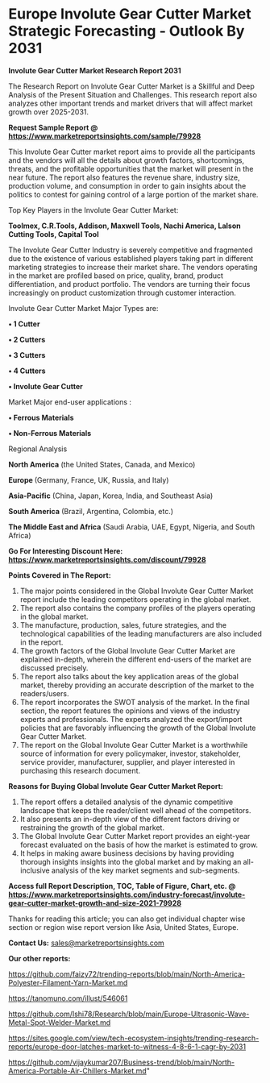 # Europe Involute Gear Cutter Market Strategic Forecasting - Outlook By 2031

<strong>Involute Gear Cutter Market Research Report 2031</strong>

The Research Report on Involute Gear Cutter Market is a Skillful and Deep Analysis of the Present Situation and Challenges. This research report also analyzes other important trends and market drivers that will affect market growth over 2025-2031.

<strong>Request Sample Report @ <a href=https://www.marketreportsinsights.com/sample/79928>https://www.marketreportsinsights.com/sample/79928</a></strong>

This Involute Gear Cutter market report aims to provide all the participants and the vendors will all the details about growth factors, shortcomings, threats, and the profitable opportunities that the market will present in the near future. The report also features the revenue share, industry size, production volume, and consumption in order to gain insights about the politics to contest for gaining control of a large portion of the market share.

Top Key Players in the Involute Gear Cutter Market:

<strong>Toolmex, C.R.Tools, Addison, Maxwell Tools, Nachi America, Lalson Cutting Tools, Capital Tool</strong>

The Involute Gear Cutter Industry is severely competitive and fragmented due to the existence of various established players taking part in different marketing strategies to increase their market share. The vendors operating in the market are profiled based on price, quality, brand, product differentiation, and product portfolio. The vendors are turning their focus increasingly on product customization through customer interaction.

Involute Gear Cutter Market Major Types are:

<strong>• 1 Cutter

• 2 Cutters

• 3 Cutters

• 4 Cutters

• Involute Gear Cutter</strong>

Market Major end-user applications :

<strong>• Ferrous Materials

• Non-Ferrous Materials</strong>

Regional Analysis

</u><strong><b>North America</b></strong> (the United States, Canada, and Mexico)

<strong><b>Europe </b></strong>(Germany, France, UK, Russia, and Italy)

<strong><b>Asia-Pacific</b></strong> (China, Japan, Korea, India, and Southeast Asia)

<strong><b>South America</b></strong> (Brazil, Argentina, Colombia, etc.)

<strong><b>The Middle East and Africa</b></strong> (Saudi Arabia, UAE, Egypt, Nigeria, and South Africa)

<strong>Go For Interesting Discount Here: <a href=https://www.marketreportsinsights.com/discount/79928>https://www.marketreportsinsights.com/discount/79928</a></strong>

<strong>Points Covered in The Report:</strong>
<ol>
  <li>The major points considered in the Global Involute Gear Cutter Market report include the leading competitors operating in the global market.</li>
  <li>The report also contains the company profiles of the players operating in the global market.</li>
  <li>The manufacture, production, sales, future strategies, and the technological capabilities of the leading manufacturers are also included in the report.</li>
  <li>The growth factors of the Global Involute Gear Cutter Market are explained in-depth, wherein the different end-users of the market are discussed precisely.</li>
  <li>The report also talks about the key application areas of the global market, thereby providing an accurate description of the market to the readers/users.</li>
  <li>The report incorporates the SWOT analysis of the market. In the final section, the report features the opinions and views of the industry experts and professionals. The experts analyzed the export/import policies that are favorably influencing the growth of the Global Involute Gear Cutter Market.</li>
  <li>The report on the Global Involute Gear Cutter Market is a worthwhile source of information for every policymaker, investor, stakeholder, service provider, manufacturer, supplier, and player interested in purchasing this research document.</li>
</ol>
<strong>Reasons for Buying Global Involute Gear Cutter Market Report:</strong>

<ol>
  <li>The report offers a detailed analysis of the dynamic competitive landscape that keeps the reader/client well ahead of the competitors.</li>
  <li>It also presents an in-depth view of the different factors driving or restraining the growth of the global market.</li>
  <li>The Global Involute Gear Cutter Market report provides an eight-year forecast evaluated on the basis of how the market is estimated to grow.</li>
  <li>It helps in making aware business decisions by having providing thorough insights insights into the global market and by making an all-inclusive analysis of the key market segments and sub-segments.</li>
</ol>
<strong>Access full Report Description, TOC, Table of Figure, Chart, etc. @ <a href=https://www.marketreportsinsights.com/industry-forecast/involute-gear-cutter-market-growth-and-size-2021-79928>https://www.marketreportsinsights.com/industry-forecast/involute-gear-cutter-market-growth-and-size-2021-79928</a></strong>


Thanks for reading this article; you can also get individual chapter wise section or region wise report version like Asia, United States, Europe.

<strong>Contact Us:</strong>
sales@marketreportsinsights.com

<strong>Our other reports:</strong>

<a href=https://github.com/faizy72/trending-reports/blob/main/North-America-Polyester-Filament-Yarn-Market.md>https://github.com/faizy72/trending-reports/blob/main/North-America-Polyester-Filament-Yarn-Market.md</a>

<a href=https://tanomuno.com/illust/546061>https://tanomuno.com/illust/546061</a>

<a href=https://github.com/Ishi78/Research/blob/main/Europe-Ultrasonic-Wave-Metal-Spot-Welder-Market.md>https://github.com/Ishi78/Research/blob/main/Europe-Ultrasonic-Wave-Metal-Spot-Welder-Market.md</a>

<a href=https://sites.google.com/view/tech-ecosystem-insights/trending-research-reports/europe-door-latches-market-to-witness-4-8-6-1-cagr-by-2031>https://sites.google.com/view/tech-ecosystem-insights/trending-research-reports/europe-door-latches-market-to-witness-4-8-6-1-cagr-by-2031</a>

<a href=https://github.com/vijaykumar207/Business-trend/blob/main/North-America-Portable-Air-Chillers-Market.md>https://github.com/vijaykumar207/Business-trend/blob/main/North-America-Portable-Air-Chillers-Market.md</a>"
